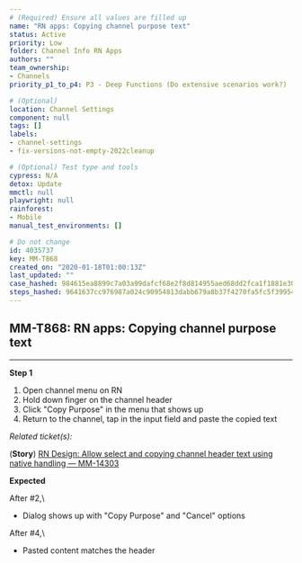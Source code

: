 ```yaml
---
# (Required) Ensure all values are filled up
name: "RN apps: Copying channel purpose text"
status: Active
priority: Low
folder: Channel Info RN Apps
authors: ""
team_ownership: 
- Channels
priority_p1_to_p4: P3 - Deep Functions (Do extensive scenarios work?)

# (Optional)
location: Channel Settings
component: null
tags: []
labels: 
- channel-settings
- fix-versions-not-empty-2022cleanup

# (Optional) Test type and tools
cypress: N/A
detox: Update
mmctl: null
playwright: null
rainforest: 
- Mobile
manual_test_environments: []

# Do not change
id: 4035737
key: MM-T868
created_on: "2020-01-18T01:00:13Z"
last_updated: ""
case_hashed: 984615ea8899c7a03a99dafcf68e2f8d814955aed68dd2fca1f1881e306c83f197f197cc942d1a4677cc5b46f1361394
steps_hashed: 9641637cc976987a024c90954813dabb679a8b37f4270fa5fc5f399548965bc5e27d94e367c7999829322c6f7e26bdc1
---
```


<!-- (Auto-generated) Based on frontmatter's "key" and "name" -->

## MM-T868: RN apps: Copying channel purpose text

---

**Step 1**

1. Open channel menu on RN
2. Hold down finger on the channel header
3. Click "Copy Purpose" in the menu that shows up
4. Return to the channel, tap in the input field and paste the copied text

_Related ticket(s):_

(**Story**) [RN Design: Allow select and copying channel header text using native handling — MM-14303](https://mattermost.atlassian.net/browse/MM-14303)

**Expected**

After #2,\\

- Dialog shows up with "Copy Purpose" and "Cancel" options

After #4,\\

- Pasted content matches the header

